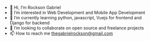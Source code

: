 - 👋 Hi, I’m Rockson Gabriel 
- 👀 I’m interested in Web Development and Mobile App Development
- 🌱 I’m currently learning python, javascript, Vuejs for frontend and Django for backend
- 💞️ I’m looking to collaborate on open source and freelance projects
- 📫 How to reach me thegabrielrockson@gmail.com

<!---
rocksongabriel/rocksongabriel is a ✨ special ✨ repository because its `README.md` (this file) appears on your GitHub profile.
You can click the Preview link to take a look at your changes.
--->
